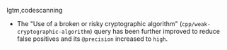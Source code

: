 lgtm,codescanning
* The "Use of a broken or risky cryptographic algorithm" (`cpp/weak-cryptographic-algorithm`) query has been further improved to reduce false positives and its `@precision` increased to `high`.
